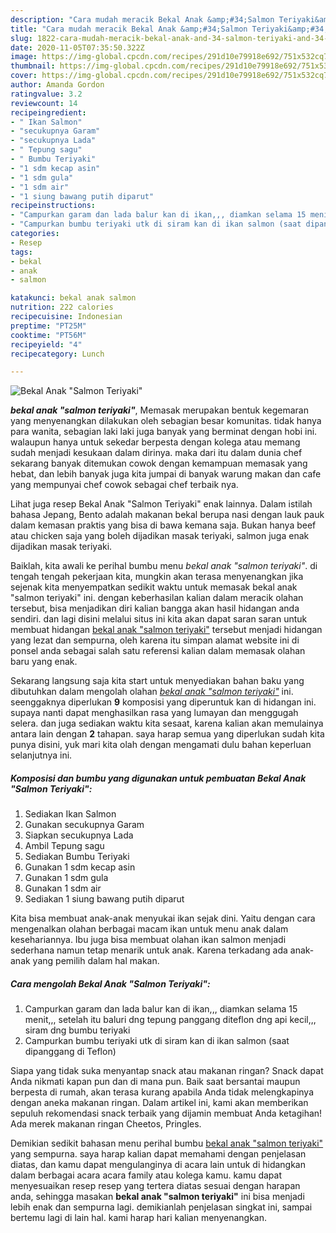 ```yaml
---
description: "Cara mudah meracik Bekal Anak &amp;#34;Salmon Teriyaki&amp;#34; yang sempurna"
title: "Cara mudah meracik Bekal Anak &amp;#34;Salmon Teriyaki&amp;#34; yang sempurna"
slug: 1822-cara-mudah-meracik-bekal-anak-and-34-salmon-teriyaki-and-34-yang-sempurna
date: 2020-11-05T07:35:50.322Z
image: https://img-global.cpcdn.com/recipes/291d10e79918e692/751x532cq70/bekal-anak-salmon-teriyaki-foto-resep-utama.jpg
thumbnail: https://img-global.cpcdn.com/recipes/291d10e79918e692/751x532cq70/bekal-anak-salmon-teriyaki-foto-resep-utama.jpg
cover: https://img-global.cpcdn.com/recipes/291d10e79918e692/751x532cq70/bekal-anak-salmon-teriyaki-foto-resep-utama.jpg
author: Amanda Gordon
ratingvalue: 3.2
reviewcount: 14
recipeingredient:
- " Ikan Salmon"
- "secukupnya Garam"
- "secukupnya Lada"
- " Tepung sagu"
- " Bumbu Teriyaki"
- "1 sdm kecap asin"
- "1 sdm gula"
- "1 sdm air"
- "1 siung bawang putih diparut"
recipeinstructions:
- "Campurkan garam dan lada balur kan di ikan,,, diamkan selama 15 menit,,, setelah itu baluri dng tepung panggang diteflon dng api kecil,,, siram dng bumbu teriyaki"
- "Campurkan bumbu teriyaki utk di siram kan di ikan salmon (saat dipanggang di Teflon)"
categories:
- Resep
tags:
- bekal
- anak
- salmon

katakunci: bekal anak salmon 
nutrition: 222 calories
recipecuisine: Indonesian
preptime: "PT25M"
cooktime: "PT56M"
recipeyield: "4"
recipecategory: Lunch

---
```



![Bekal Anak &#34;Salmon Teriyaki&#34;](https://img-global.cpcdn.com/recipes/291d10e79918e692/751x532cq70/bekal-anak-salmon-teriyaki-foto-resep-utama.jpg)

<b><i>bekal anak &#34;salmon teriyaki&#34;</i></b>, Memasak merupakan bentuk kegemaran yang menyenangkan dilakukan oleh sebagian besar komunitas. tidak hanya para wanita, sebagian laki laki juga banyak yang berminat dengan hobi ini. walaupun hanya untuk sekedar berpesta dengan kolega atau memang sudah menjadi kesukaan dalam dirinya. maka dari itu dalam dunia chef sekarang banyak ditemukan cowok dengan kemampuan memasak yang hebat, dan lebih banyak juga kita jumpai di banyak warung makan dan cafe yang mempunyai chef cowok sebagai chef terbaik nya.

Lihat juga resep Bekal Anak &#34;Salmon Teriyaki&#34; enak lainnya. Dalam istilah bahasa Jepang, Bento adalah makanan bekal berupa nasi dengan lauk pauk dalam kemasan praktis yang bisa di bawa kemana saja. Bukan hanya beef atau chicken saja yang boleh dijadikan masak teriyaki, salmon juga enak dijadikan masak teriyaki.

Baiklah, kita awali ke perihal bumbu menu <i>bekal anak &#34;salmon teriyaki&#34;</i>. di tengah tengah pekerjaan kita, mungkin akan terasa menyenangkan jika sejenak kita menyempatkan sedikit waktu untuk memasak bekal anak &#34;salmon teriyaki&#34; ini. dengan keberhasilan kalian dalam meracik olahan tersebut, bisa menjadikan diri kalian bangga akan hasil hidangan anda sendiri. dan lagi disini melalui situs ini kita akan dapat saran saran untuk membuat hidangan <u>bekal anak &#34;salmon teriyaki&#34;</u> tersebut menjadi hidangan yang lezat dan sempurna, oleh karena itu simpan alamat website ini di ponsel anda sebagai salah satu referensi kalian dalam memasak olahan baru yang enak.


Sekarang langsung saja kita start untuk menyediakan bahan baku yang dibutuhkan dalam mengolah olahan <u><i>bekal anak &#34;salmon teriyaki&#34;</i></u> ini. seenggaknya diperlukan <b>9</b> komposisi yang diperuntuk kan di hidangan ini. supaya nanti dapat menghasilkan rasa yang lumayan dan menggugah selera. dan juga sediakan waktu kita sesaat, karena kalian akan memulainya antara lain dengan <b>2</b> tahapan. saya harap semua yang diperlukan sudah kita punya disini, yuk mari kita olah dengan mengamati dulu bahan keperluan selanjutnya ini.

<!--inarticleads1-->

##### Komposisi dan bumbu yang digunakan untuk pembuatan Bekal Anak &#34;Salmon Teriyaki&#34;:

1. Sediakan  Ikan Salmon
1. Gunakan secukupnya Garam
1. Siapkan secukupnya Lada
1. Ambil  Tepung sagu
1. Sediakan  Bumbu Teriyaki
1. Gunakan 1 sdm kecap asin
1. Gunakan 1 sdm gula
1. Gunakan 1 sdm air
1. Sediakan 1 siung bawang putih diparut


Kita bisa membuat anak-anak menyukai ikan sejak dini. Yaitu dengan cara mengenalkan olahan berbagai macam ikan untuk menu anak dalam kesehariannya. Ibu juga bisa membuat olahan ikan salmon menjadi sederhana namun tetap menarik untuk anak. Karena terkadang ada anak-anak yang pemilih dalam hal makan. 

<!--inarticleads2-->

##### Cara mengolah Bekal Anak &#34;Salmon Teriyaki&#34;:

1. Campurkan garam dan lada balur kan di ikan,,, diamkan selama 15 menit,,, setelah itu baluri dng tepung panggang diteflon dng api kecil,,, siram dng bumbu teriyaki
1. Campurkan bumbu teriyaki utk di siram kan di ikan salmon (saat dipanggang di Teflon)


Siapa yang tidak suka menyantap snack atau makanan ringan? Snack dapat Anda nikmati kapan pun dan di mana pun. Baik saat bersantai maupun berpesta di rumah, akan terasa kurang apabila Anda tidak melengkapinya dengan aneka makanan ringan. Dalam artikel ini, kami akan memberikan sepuluh rekomendasi snack terbaik yang dijamin membuat Anda ketagihan! Ada merek makanan ringan Cheetos, Pringles. 

Demikian sedikit bahasan menu perihal bumbu <u>bekal anak &#34;salmon teriyaki&#34;</u> yang sempurna. saya harap kalian dapat memahami dengan penjelasan diatas, dan kamu dapat mengulanginya di acara lain untuk di hidangkan dalam berbagai acara acara family atau kolega kamu. kamu dapat menyesuaikan resep resep yang tertera diatas sesuai dengan harapan anda, sehingga masakan <b>bekal anak &#34;salmon teriyaki&#34;</b> ini bisa menjadi lebih enak dan sempurna lagi. demikianlah penjelasan singkat ini, sampai bertemu lagi di lain hal. kami harap hari kalian menyenangkan.
